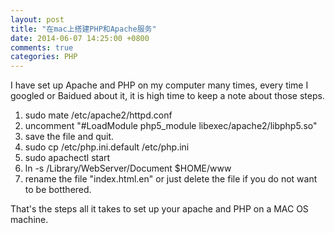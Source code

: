 ```yaml
---
layout: post
title: "在mac上搭建PHP和Apache服务"
date: 2014-06-07 14:25:00 +0800
comments: true
categories: PHP
---
```

I have set up Apache and PHP on my computer many times, every time I googled or Baidued about it, it is high time to keep a note about those steps.    

1. sudo mate /etc/apache2/httpd.conf
2. uncomment "#LoadModule php5_module libexec/apache2/libphp5.so"
3. save the file and quit. 
4. sudo cp /etc/php.ini.default /etc/php.ini
5. sudo apachectl start 
6. ln -s /Library/WebServer/Document $HOME/www
7. rename the file "index.html.en" or just delete the file if you do not want to be botthered.  

That's the steps all it takes to set up your apache and PHP on a MAC OS machine.

